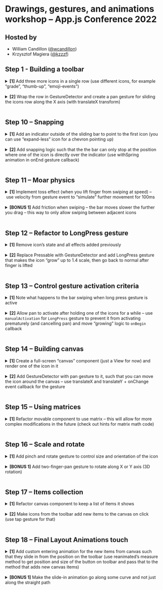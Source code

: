 # Drawings, gestures, and animations workshop – App.js Conference 2022

## Hosted by

- William Candillon ([@wcandillon](https://twitter.com/wcandillon))
- Krzysztof Magiera ([@kzzzf](https://twitter.com/kzzzf))

## Step 1 - Building a toolbar

<details>
<summary><b>[1]</b> Add three more icons in a single row (use different icons, for example “grade”, “thumb-up”, “emoji-events”)</summary>

We will reuse `Heart` component from the previous excercise but refactor it such that it takes icon name as a prop:

```js
function Sticker({ iconName }) {
  const [selected, setSelected] = useState(false);

  return (
    <>
      <Pressable onPress={() => setSelected(!selected)}>
        <AnimatedIcon
          key={selected ? 1 : 0}
          name={iconName}
          size={WIDTH}
          color={selected ? '#ffaaa8' : '#aaa'}
        />
      </Pressable>
    </>
  );
}
```

Now, we create a new component called `Toolbar` that renders `GestureDetector` component that wraps a horizontally oriented view in which we render a bunch of `Sticker` instances:

```js
function Toolbar() {
  return (
    <View
      style={{
        overflow: 'visible',
        width: 0,
      }}>
      <GestureDetector>
        <Animated.View
          style={[
            { flexDirection: 'row', width: WIDTH * 4, marginLeft: -WIDTH / 2 },
            styles,
          ]}>
          <Sticker iconName="favorite" />
          <Sticker iconName="grade" />
          <Sticker iconName="thumb-up" />
          <Sticker iconName="emoji-events" />
        </Animated.View>
      </GestureDetector>
    </View>
  );
}
```

</details></br>

<details>
<summary><b>[2]</b> Wrap the row in GestureDetector and create a pan gesture for sliding the icons row along the X axis (with translateX transform)</summary>

We start by defining new shared value that will track the horizontal offset of the toolbar, and make animated style to map it to the appropriate transform

```js
const offsetY = useSharedValue(0);
const styles = useAnimatedStyle(() => {
  return {
    transform: [{ translateX: offsetY.value }],
  };
});
```

Now, we define pan gesture logic.
We update offset with the amount of movement provided by the gesture `onChange` handler.

```js
const pan = Gesture.Pan().onChange((e) => {
  offsetY.value += e.changeX;
});
```

</details></br>

## Step 10 – Snapping

<details>
<summary><b>[1]</b> Add an indicator outside of the sliding bar to point to the first icon (you can use “expand-less” icon for a chevron pointing up)</summary>
</details></br>

<details>
<summary><b>[2]</b> Add snapping logic such that the the bar can only stop at the position where one of the icon is directly over the indicator (use withSpring animation in onEnd gesture callback)</summary>
</details></br>

## Step 11 – Moar physics

<details>
<summary><b>[1]</b> Implement toss effect (when you lift finger from swiping at speed) – use velocity from gesture event to “simulate” further movement for 100ms</summary>
</details></br>

<details>
<summary><b>[BONUS 1]</b> Add friction when swiping – the bar moves slower the further you drag – this way to only allow swiping between adjacent icons</summary>
</details></br>

## Step 12 – Refactor to LongPress gesture

<details>
<summary><b>[1]</b> Remove icon’s state and all effects added previously</summary>
🙃 try not to use hints this often
</details></br>

<details>
<summary><b>[2]</b> Replace Pressable with GestureDetector and add LongPress gesture that makes the icon “grow” up to 1.4 scale, then go back to normal after finger is lifted</summary>
</details></br>

## Step 13 – Control gesture activation criteria

<details>
<summary><b>[1]</b> Note what happens to the bar swiping when long press gesture is active</summary>
</details></br>

<details>
<summary><b>[2]</b> Allow pan to activate after holding one of the icons for a while – use <code>manualActivation</code> for <code>LongPress</code> gesture to prevent it from activating prematurely (and cancelling pan) and move “growing” logic to <code>onBegin</code> callback</summary>
</details></br>

## Step 14 – Building canvas

<details>
<summary><b>[1]</b> Create a full-screen “canvas” component (just a View for now) and render one of the icon in it</summary>
</details></br>

<details>
<summary><b>[2]</b> Add GestureDetector with pan gesture to it, such that you can move the icon around the canvas – use translateX and translateY + onChange event callback for the gesture</summary>
</details></br>

## Step 15 – Using matrices

<details>
<summary><b>[1]</b> Refactor movable component to use matrix – this will allow for more complex modifications in the future (check out hints for matrix math code)</summary>
</details></br>

## Step 16 – Scale and rotate

<details>
<summary><b>[1]</b> Add pinch and rotate gesture to control size and orientation of the icon</summary>
</details></br>

<details>
<summary><b>[BONUS 1]</b> Add two-finger-pan gesture to rotate along X or Y axis (3D rotation)</summary>
</details></br>

## Step 17 – Items collection

<details>
<summary><b>[1]</b> Refactor canvas component to keep a list of items it shows</summary>
</details></br>

<details>
<summary><b>[2]</b> Make icons from the toolbar add new items to the canvas on click (use tap gesture for that)</summary>
</details></br>

## Step 18 – Final Layout Animations touch

<details>
<summary><b>[1]</b> Add custom entering animation for the new items from canvas such that they slide in from the position on the toolbar (use reanimated’s measure method to get position and size of the button on toolbar and pass that to the method that adds new canvas items)</summary>
</details></br>

<details>
<summary><b>[BONUS 1]</b> Make the slide-in animation go along some curve and not just along the straight path</summary>
</details></br>
